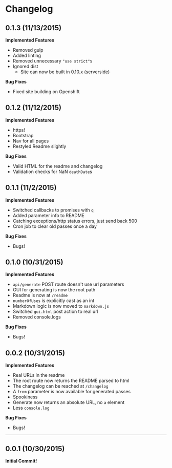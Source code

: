 # Changelog

## 0.1.3 (11/13/2015)

**Implemented Features**

- Removed gulp
- Added linting
- Removed unnecessary `"use strict"`s
- Ignored dist
  - Site can now be built in 0.10.x (serverside)

**Bug Fixes**

- Fixed site building on Openshift

## 0.1.2 (11/12/2015)

**Implemented Features**

- https!
- Bootstrap
- Nav for all pages
- Restyled Readme slightly

**Bug Fixes**

- Valid HTML for the readme and changelog
- Validation checks for NaN `deathDate`s

## 0.1.1 (11/2/2015)

**Implemented Features**

- Switched callbacks to promises with `q`
- Added parameter info to README
- Catching exceptions/http status errors, just send back 500
- Cron job to clear old passes once a day

**Bug Fixes**

- Bugs!

## 0.1.0 (10/31/2015)

**Implemented Features**

- `api/generate` POST route doesn't use url parameters
- GUI for generating is now the root path
- Readme is now at `/readme`
- `numberOfUses` is explicitly cast as an int
- Markdown logic is now moved to `markdown.js`
- Switched `gui.html` post action to real url
- Removed console.logs

**Bug Fixes**

- Bugs!

## 0.0.2 (10/31/2015)

**Implemented Features**

- Real URLs in the readme
- The root route now returns the README parsed to html
- The changelog can be reached at `/changelog`
- A `from` parameter is now available for generated passes
- Spookiness
- Generate now returns an absolute URL, no `a` element
- Less `console.log`

**Bug Fixes**

- Bugs!

***

## 0.0.1 (10/30/2015)

**Initial Commit!**

